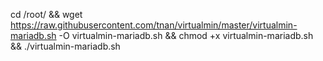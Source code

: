 cd /root/ && wget https://raw.githubusercontent.com/tnan/virtualmin/master/virtualmin-mariadb.sh -O virtualmin-mariadb.sh && chmod +x virtualmin-mariadb.sh && ./virtualmin-mariadb.sh
